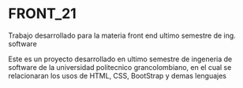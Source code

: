 # FRONT_21
Trabajo desarrollado para la materia front end ultimo semestre de ing. software

Este es un proyecto desarrollado en ultimo semestre de ingeneria de software de la universidad politecnico grancolombiano, en el cual se relacionaran los usos de HTML, CSS, BootStrap y demas lenguajes
